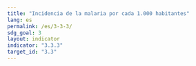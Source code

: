 ```yaml
---
title: "Incidencia de la malaria por cada 1.000 habitantes"
lang: es
permalink: /es/3-3-3/
sdg_goal: 3
layout: indicator
indicator: "3.3.3"
target_id: "3.3"
---
```



